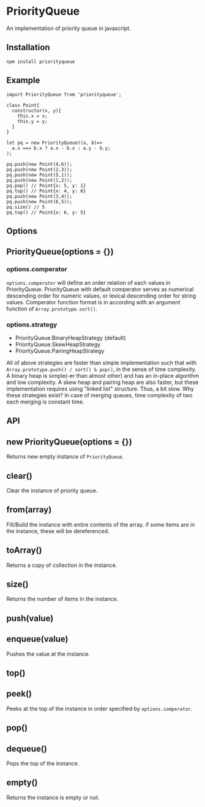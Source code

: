 PriorityQueue
====
An implementation of priority queue in javascript.

Installation
----
```
npm install priorityqueue
```

Example
----
```
import PriorityQueue from 'priorityqueue';

class Point{
  constructor(x, y){
    this.x = x;
	this.y = y;
  }
}

let pq = new PriorityQueue((a, b)=>
  a.x === b.x ? a.x - b.x : a.y - b.y;
);

pq.push(new Point(4,6));
pq.push(new Point(2,3));
pq.push(new Point(5,1));
pq.push(new Point(1,2));
pq.pop() // Point{x: 5, y: 1}
pq.top() // Point{x: 4, y: 6}
pq.push(new Point(3,4));
pq.push(new Point(6,5));
pq.size() // 5
pq.top() // Point{x: 6, y: 5}
```

Options
----
## PriorityQueue(options = {})
### options.comperator
`options.comperator` will define an order relation of each values in PriorityQueue.
PriorityQueue with default comperator serves as numerical descending order for numeric values, or lexical descending order for string values.
Comperator function format is in according with an argument function of `Array.prototype.sort()`. 

### options.strategy
- PriorityQueue.BinaryHeapStrategy (default)
- PriorityQueue.SkewHeapStrategy
- PriorityQueue.PairingHeapStrategy

All of above strategies are faster than simple implementation such that with `Array.prototype.push() / sort() & pop()`, in the sense of time complexity. 
A binary heap is simple(-er than almost other) and has an in-place algorithm and low complexity.
A skew heap and pairing heap are also faster, but these implementation requires using "linked list" structure. Thus, a bit slow. Why these strategies exist? In case of merging queues, time complexity of two each merging is constant time. 

API
----
## new PriorityQueue(options = {})
Returns new empty instance of `PriorityQueue`.

## clear()
Clear the instance of priority queue.

## from(array)
Fill/Build the instance with entire contents of the array.
if some items are in the instance, these will be dereferenced.

## toArray()
Returns a copy of collection in the instance.

## size()
Returns the number of items in the instance.

## push(value)
## enqueue(value)
Pushes the value at the instance.

## top()
## peek()
Peeks at the top of the instance in order specified by `options.comperator`.

## pop()
## dequeue()
Pops the top of the instance.

## empty()
Returns the instance is empty or not.